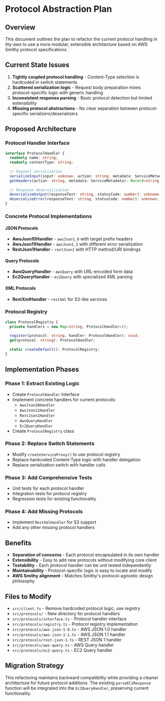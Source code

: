 # Protocol Abstraction Plan

## Overview

This document outlines the plan to refactor the current protocol handling in itty-aws to use a more modular, extensible architecture based on AWS Smithy protocol specifications.

## Current State Issues

1. **Tightly coupled protocol handling** - Content-Type selection is hardcoded in switch statements
2. **Scattered serialization logic** - Request body preparation mixes protocol-specific logic with generic handling
3. **Inconsistent response parsing** - Basic protocol detection but limited extensibility
4. **Missing protocol abstractions** - No clear separation between protocol-specific serializers/deserializers

## Proposed Architecture

### Protocol Handler Interface

```typescript
interface ProtocolHandler {
  readonly name: string;
  readonly contentType: string;
  
  // Request serialization
  serializeInput(input: unknown, action: string, metadata: ServiceMetadata): string;
  getHeaders(action: string, metadata: ServiceMetadata): Record<string, string>;
  
  // Response deserialization  
  deserializeOutput(responseText: string, statusCode: number): unknown;
  deserializeError(responseText: string, statusCode: number): unknown;
}
```

### Concrete Protocol Implementations

#### JSON Protocols
- **AwsJson10Handler** - `awsJson1_0` with target prefix headers
- **AwsJson11Handler** - `awsJson1_1` with different error serialization  
- **RestJson1Handler** - `restJson1` with HTTP method/URI bindings

#### Query Protocols
- **AwsQueryHandler** - `awsQuery` with URL-encoded form data
- **Ec2QueryHandler** - `ec2Query` with specialized XML parsing

#### XML Protocols
- **RestXmlHandler** - `restXml` for S3-like services

### Protocol Registry

```typescript
class ProtocolRegistry {
  private handlers = new Map<string, ProtocolHandler>();
  
  register(protocol: string, handler: ProtocolHandler): void;
  get(protocol: string): ProtocolHandler;
  
  static createDefault(): ProtocolRegistry;
}
```

## Implementation Phases

### Phase 1: Extract Existing Logic
- Create `ProtocolHandler` interface
- Implement concrete handlers for current protocols:
  - `AwsJson10Handler`
  - `AwsJson11Handler` 
  - `RestJson1Handler`
  - `AwsQueryHandler`
  - `Ec2QueryHandler`
- Create `ProtocolRegistry` class

### Phase 2: Replace Switch Statements
- Modify `createServiceProxy()` to use protocol registry
- Replace hardcoded Content-Type logic with handler delegation
- Replace serialization switch with handler calls

### Phase 3: Add Comprehensive Tests
- Unit tests for each protocol handler
- Integration tests for protocol registry
- Regression tests for existing functionality

### Phase 4: Add Missing Protocols
- Implement `RestXmlHandler` for S3 support
- Add any other missing protocol handlers

## Benefits

- **Separation of concerns** - Each protocol encapsulated in its own handler
- **Extensibility** - Easy to add new protocols without modifying core client
- **Testability** - Each protocol handler can be unit tested independently  
- **Maintainability** - Protocol-specific logic is easy to locate and modify
- **AWS Smithy alignment** - Matches Smithy's protocol-agnostic design philosophy

## Files to Modify

- `src/client.ts` - Remove hardcoded protocol logic, use registry
- `src/protocols/` - New directory for protocol handlers
- `src/protocols/interface.ts` - Protocol handler interface
- `src/protocols/registry.ts` - Protocol registry implementation
- `src/protocols/aws-json-1-0.ts` - AWS JSON 1.0 handler
- `src/protocols/aws-json-1-1.ts` - AWS JSON 1.1 handler
- `src/protocols/rest-json-1.ts` - REST JSON 1 handler
- `src/protocols/aws-query.ts` - AWS Query handler
- `src/protocols/ec2-query.ts` - EC2 Query handler

## Migration Strategy

This refactoring maintains backward compatibility while providing a cleaner architecture for future protocol additions. The existing `parseEC2Response` function will be integrated into the `Ec2QueryHandler`, preserving current functionality.